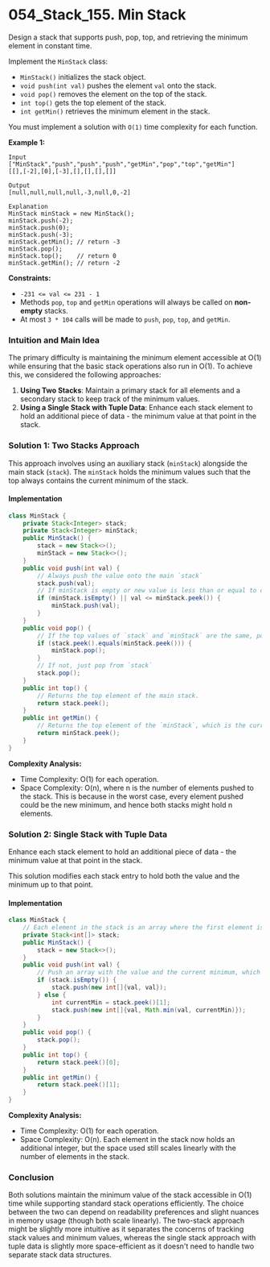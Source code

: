 # 054_Stack_155. Min Stack

Design a stack that supports push, pop, top, and retrieving the minimum element in constant time.

Implement the `MinStack` class:

- `MinStack()` initializes the stack object.
- `void push(int val)` pushes the element `val` onto the stack.
- `void pop()` removes the element on the top of the stack.
- `int top()` gets the top element of the stack.
- `int getMin()` retrieves the minimum element in the stack.

You must implement a solution with `O(1)` time complexity for each function.

 

**Example 1:**

```
Input
["MinStack","push","push","push","getMin","pop","top","getMin"]
[[],[-2],[0],[-3],[],[],[],[]]

Output
[null,null,null,null,-3,null,0,-2]

Explanation
MinStack minStack = new MinStack();
minStack.push(-2);
minStack.push(0);
minStack.push(-3);
minStack.getMin(); // return -3
minStack.pop();
minStack.top();    // return 0
minStack.getMin(); // return -2
```

 

**Constraints:**

- `-231 <= val <= 231 - 1`
- Methods `pop`, `top` and `getMin` operations will always be called on **non-empty** stacks.
- At most `3 * 104` calls will be made to `push`, `pop`, `top`, and `getMin`.



### Intuition and Main Idea

The primary difficulty is maintaining the minimum element accessible at O(1) while ensuring that the basic stack operations also run in O(1). To achieve this, we considered the following approaches:

1. **Using Two Stacks**: Maintain a primary stack for all elements and a secondary stack to keep track of the minimum values.
2. **Using a Single Stack with Tuple Data**: Enhance each stack element to hold an additional piece of data - the minimum value at that point in the stack.

### Solution 1: Two Stacks Approach

This approach involves using an auxiliary stack (`minStack`) alongside the main stack (`stack`). The `minStack` holds the minimum values such that the top always contains the current minimum of the stack.

#### Implementation

```java
class MinStack {
    private Stack<Integer> stack;
    private Stack<Integer> minStack;
    public MinStack() {
        stack = new Stack<>();
        minStack = new Stack<>();
    }
    public void push(int val) {
        // Always push the value onto the main `stack`
        stack.push(val);
        // If minStack is empty or new value is less than or equal to current min
        if (minStack.isEmpty() || val <= minStack.peek()) {
            minStack.push(val);
        }
    }
    public void pop() {
        // If the top values of `stack` and `minStack` are the same, pop from both
        if (stack.peek().equals(minStack.peek())) {
            minStack.pop();
        }
        // If not, just pop from `stack`
        stack.pop();
    }
    public int top() {
        // Returns the top element of the main stack.
        return stack.peek();
    }
    public int getMin() {
        // Returns the top element of the `minStack`, which is the current minimum.
        return minStack.peek();
    }
}
```

**Complexity Analysis:**

- Time Complexity: O(1) for each operation.
- Space Complexity: O(n), where n is the number of elements pushed to the stack. This is because in the worst case, every element pushed could be the new minimum, and hence both stacks might hold n elements.

### Solution 2: Single Stack with Tuple Data

Enhance each stack element to hold an additional piece of data - the minimum value at that point in the stack.

This solution modifies each stack entry to hold both the value and the minimum up to that point.

#### Implementation

```java
class MinStack {
    // Each element in the stack is an array where the first element is the value and the second element is the minimum value at that point.
    private Stack<int[]> stack;
    public MinStack() {
        stack = new Stack<>();
    }
    public void push(int val) {
        // Push an array with the value and the current minimum, which is the smaller one of the value and the last minimum.
        if (stack.isEmpty()) {
            stack.push(new int[]{val, val});
        } else {
            int currentMin = stack.peek()[1];
            stack.push(new int[]{val, Math.min(val, currentMin)});
        }
    }
    public void pop() {
        stack.pop();
    }
    public int top() {
        return stack.peek()[0];
    }
    public int getMin() {
        return stack.peek()[1];
    }
}
```

**Complexity Analysis:**

- Time Complexity: O(1) for each operation.
- Space Complexity: O(n). Each element in the stack now holds an additional integer, but the space used still scales linearly with the number of elements in the stack.

### Conclusion

Both solutions maintain the minimum value of the stack accessible in O(1) time while supporting standard stack operations efficiently. The choice between the two can depend on readability preferences and slight nuances in memory usage (though both scale linearly). The two-stack approach might be slightly more intuitive as it separates the concerns of tracking stack values and minimum values, whereas the single stack approach with tuple data is slightly more space-efficient as it doesn't need to handle two separate stack data structures.